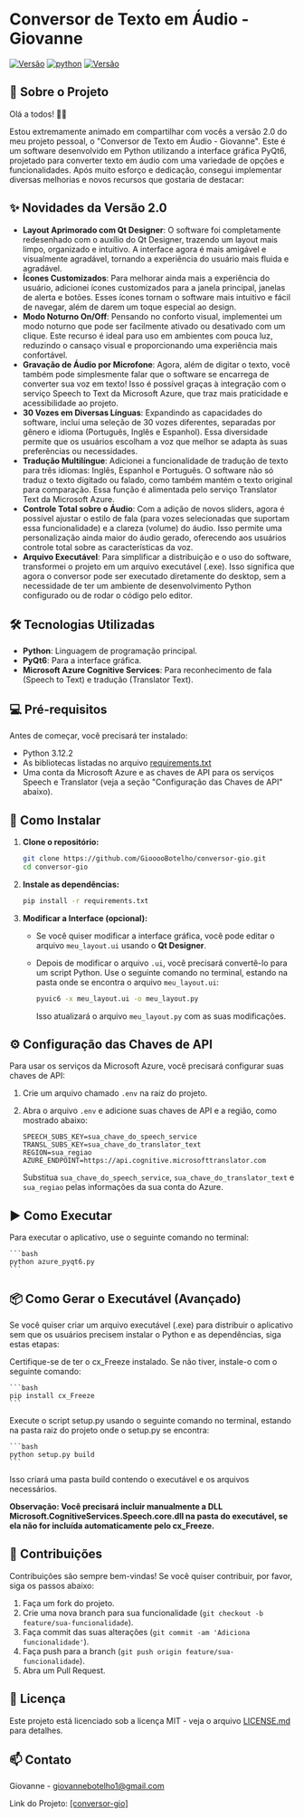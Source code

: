 # Conversor de Texto em Áudio - Giovanne

[![Versão](https://img.shields.io/badge/vers%C3%A3o-2.0-blue.svg)](https://shields.io/) [![python](https://img.shields.io/badge/python-3.12.2-blue.svg)](https://shields.io/) [![Versão](https://img.shields.io/badge/PyQt6-6.6.1-blue.svg)](https://shields.io/)

## 🚀 Sobre o Projeto

Olá a todos! 🙋‍♂️

Estou extremamente animado em compartilhar com vocês a versão 2.0 do meu projeto pessoal, o "Conversor de Texto em Áudio - Giovanne". Este é um software desenvolvido em Python utilizando a interface gráfica PyQt6, projetado para converter texto em áudio com uma variedade de opções e funcionalidades. Após muito esforço e dedicação, consegui implementar diversas melhorias e novos recursos que gostaria de destacar:

## ✨ Novidades da Versão 2.0

*   **Layout Aprimorado com Qt Designer**: O software foi completamente redesenhado com o auxílio do Qt Designer, trazendo um layout mais limpo, organizado e intuitivo. A interface agora é mais amigável e visualmente agradável, tornando a experiência do usuário mais fluida e agradável.
*   **Ícones Customizados**: Para melhorar ainda mais a experiência do usuário, adicionei ícones customizados para a janela principal, janelas de alerta e botões. Esses ícones tornam o software mais intuitivo e fácil de navegar, além de darem um toque especial ao design.
*   **Modo Noturno On/Off**: Pensando no conforto visual, implementei um modo noturno que pode ser facilmente ativado ou desativado com um clique. Este recurso é ideal para uso em ambientes com pouca luz, reduzindo o cansaço visual e proporcionando uma experiência mais confortável.
*   **Gravação de Áudio por Microfone**: Agora, além de digitar o texto, você também pode simplesmente falar que o software se encarrega de converter sua voz em texto! Isso é possível graças à integração com o serviço Speech to Text da Microsoft Azure, que traz mais praticidade e acessibilidade ao projeto.
*   **30 Vozes em Diversas Línguas**: Expandindo as capacidades do software, incluí uma seleção de 30 vozes diferentes, separadas por gênero e idioma (Português, Inglês e Espanhol). Essa diversidade permite que os usuários escolham a voz que melhor se adapta às suas preferências ou necessidades.
*   **Tradução Multilíngue**: Adicionei a funcionalidade de tradução de texto para três idiomas: Inglês, Espanhol e Português. O software não só traduz o texto digitado ou falado, como também mantém o texto original para comparação. Essa função é alimentada pelo serviço Translator Text da Microsoft Azure.
*   **Controle Total sobre o Áudio**: Com a adição de novos sliders, agora é possível ajustar o estilo de fala (para vozes selecionadas que suportam essa funcionalidade) e a clareza (volume) do áudio. Isso permite uma personalização ainda maior do áudio gerado, oferecendo aos usuários controle total sobre as características da voz.
*   **Arquivo Executável**: Para simplificar a distribuição e o uso do software, transformei o projeto em um arquivo executável (.exe). Isso significa que agora o conversor pode ser executado diretamente do desktop, sem a necessidade de ter um ambiente de desenvolvimento Python configurado ou de rodar o código pelo editor.

## 🛠️ Tecnologias Utilizadas

*   **Python**: Linguagem de programação principal.
*   **PyQt6**: Para a interface gráfica.
*   **Microsoft Azure Cognitive Services**: Para reconhecimento de fala (Speech to Text) e tradução (Translator Text).

## 💻 Pré-requisitos

Antes de começar, você precisará ter instalado:

*   Python 3.12.2
*   As bibliotecas listadas no arquivo [requirements.txt](requirements.txt)
*   Uma conta da Microsoft Azure e as chaves de API para os serviços Speech e Translator (veja a seção "Configuração das Chaves de API" abaixo).

## 🚀 Como Instalar

1. **Clone o repositório:**

    ```bash
    git clone https://github.com/GiooooBotelho/conversor-gio.git
    cd conversor-gio
    ```

2. **Instale as dependências:**

    ```bash
    pip install -r requirements.txt
    ```

3. **Modificar a Interface (opcional):**
   * Se você quiser modificar a interface gráfica, você pode editar o arquivo `meu_layout.ui` usando o **Qt Designer**.
   * Depois de modificar o arquivo `.ui`, você precisará convertê-lo para um script Python. Use o seguinte comando no terminal, estando na pasta onde se encontra o arquivo `meu_layout.ui`:

     ```bash
     pyuic6 -x meu_layout.ui -o meu_layout.py
     ```

     Isso atualizará o arquivo `meu_layout.py` com as suas modificações.

## ⚙️ Configuração das Chaves de API

Para usar os serviços da Microsoft Azure, você precisará configurar suas chaves de API:

1. Crie um arquivo chamado `.env` na raiz do projeto.
2. Abra o arquivo `.env` e adicione suas chaves de API e a região, como mostrado abaixo:

    ```
    SPEECH_SUBS_KEY=sua_chave_do_speech_service
    TRANSL_SUBS_KEY=sua_chave_do_translator_text
    REGION=sua_regiao
    AZURE_ENDPOINT=https://api.cognitive.microsofttranslator.com
    ```

    Substitua `sua_chave_do_speech_service`, `sua_chave_do_translator_text` e `sua_regiao` pelas informações da sua conta do Azure.

## ▶️ Como Executar

Para executar o aplicativo, use o seguinte comando no terminal:

    ```bash
    python azure_pyqt6.py
    ```

## 📦 Como Gerar o Executável (Avançado)
Se você quiser criar um arquivo executável (.exe) para distribuir o aplicativo sem que os usuários precisem instalar o Python e as dependências, siga estas etapas:

Certifique-se de ter o cx_Freeze instalado. Se não tiver, instale-o com o seguinte comando:

    ```bash
    pip install cx_Freeze
    ```
    
Execute o script setup.py usando o seguinte comando no terminal, estando na pasta raiz do projeto onde o setup.py se encontra:

    ```bash
    python setup.py build
    ```

Isso criará uma pasta build contendo o executável e os arquivos necessários.

**Observação: Você precisará incluir manualmente a DLL Microsoft.CognitiveServices.Speech.core.dll na pasta do executável, se ela não for incluída automaticamente pelo cx_Freeze.**

## 🤝 Contribuições

Contribuições são sempre bem-vindas! Se você quiser contribuir, por favor, siga os passos abaixo:

1. Faça um fork do projeto.
2. Crie uma nova branch para sua funcionalidade (`git checkout -b feature/sua-funcionalidade`).
3. Faça commit das suas alterações (`git commit -am 'Adiciona funcionalidade'`).
4. Faça push para a branch (`git push origin feature/sua-funcionalidade`).
5. Abra um Pull Request.

## 📄 Licença

Este projeto está licenciado sob a licença MIT - veja o arquivo [LICENSE.md](LICENSE.md) para detalhes.

## 📫 Contato

Giovanne - giovannebotelho1@gmail.com

Link do Projeto: [\[conversor-gio\]](https://github.com/GiooooBotelho/conversor-gio.git)